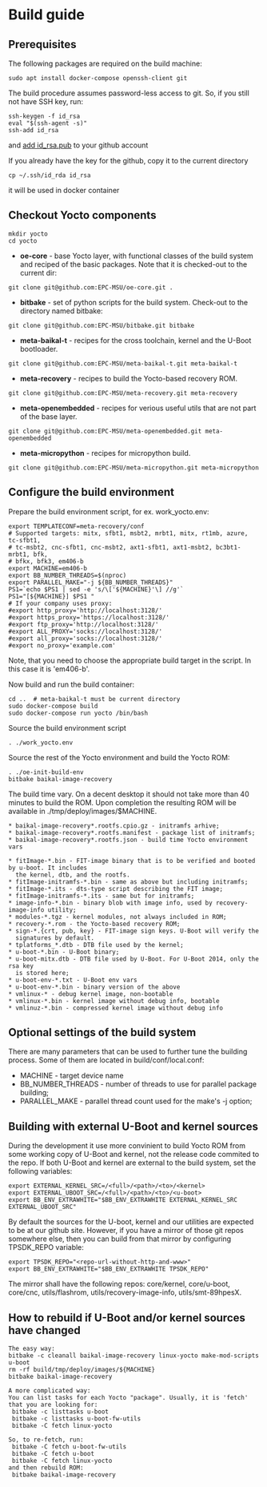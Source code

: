 Build guide
===========

## Prerequisites

The following packages are required on the build machine:

```
sudo apt install docker-compose openssh-client git
```

The build procedure assumes password-less access to git. So, if you still not have SSH key, run:

```
ssh-keygen -f id_rsa
eval "$(ssh-agent -s)"
ssh-add id_rsa
```
and [add id_rsa.pub](https://docs.github.com/en/authentication/connecting-to-github-with-ssh/adding-a-new-ssh-key-to-your-github-account) 
to your github account

If you already have the key for the github, copy it to the current directory
```shell
cp ~/.ssh/id_rda id_rsa
```
it will be used in docker container

## Checkout Yocto components
```
mkdir yocto
cd yocto
```
* **oe-core** - base Yocto layer, with functional classes of the build system
and reciped of the basic packages. Note that it is checked-out to the current
dir:
```
git clone git@github.com:EPC-MSU/oe-core.git .
```

* **bitbake** - set of python scripts for the build system. Check-out to
the directory named bitbake:
```
git clone git@github.com:EPC-MSU/bitbake.git bitbake
```

* **meta-baikal-t** - recipes for the cross toolchain, kernel and the U-Boot
  bootloader.
```
git clone git@github.com:EPC-MSU/meta-baikal-t.git meta-baikal-t
```

* **meta-recovery** - recipes to build the Yocto-based recovery ROM.
```
git clone git@github.com:EPC-MSU/meta-recovery.git meta-recovery
```

* **meta-openembedded** - recipes for verious useful utils that are not part
  of the base layer.
```
git clone git@github.com:EPC-MSU/meta-openembedded.git meta-openembedded
```

* **meta-micropython** - recipes for micropython build.
```
git clone git@github.com:EPC-MSU/meta-micropython.git meta-micropython
```

## Configure the build environment

Prepare the build environment script, for ex. work_yocto.env:
```
export TEMPLATECONF=meta-recovery/conf
# Supported targets: mitx, sfbt1, msbt2, mrbt1, mitx, rt1mb, azure, tc-sfbt1,
# tc-msbt2, cnc-sfbt1, cnc-msbt2, axt1-sfbt1, axt1-msbt2, bc3bt1-mrbt1, bfk,
# bfkx, bfk3, em406-b
export MACHINE=em406-b
export BB_NUMBER_THREADS=$(nproc)
export PARALLEL_MAKE="-j ${BB_NUMBER_THREADS}"
PS1=`echo $PS1 | sed -e 's/\['${MACHINE}'\] //g'`
PS1="[${MACHINE}] $PS1 "
# If your company uses proxy:
#export http_proxy='http://localhost:3128/'
#export https_proxy='https://localhost:3128/'
#export ftp_proxy='http://localhost:3128/'
#export ALL_PROXY='socks://localhost:3128/'
#export all_proxy='socks://localhost:3128/'
#export no_proxy='example.com'
```
Note, that you need to choose the appropriate build target in the script. In this case it is
'em406-b'.

Now build and run the build container:

```shell
cd ..  # meta-baikal-t must be current directory
sudo docker-compose build
sudo docker-compose run yocto /bin/bash
```

Source the build environment script
```
. ./work_yocto.env
```

Source the rest of the Yocto environment and build the Yocto ROM:
```
. ./oe-init-build-env
bitbake baikal-image-recovery
```

The build time vary. On a decent desktop it should not take more than 40
minutes to build the ROM. Upon completion the resulting ROM will be available in
./tmp/deploy/images/$MACHINE.

```
* baikal-image-recovery*.rootfs.cpio.gz - initramfs arhive;
* baikal-image-recovery*.rootfs.manifest - package list of initramfs;
* baikal-image-recovery*.rootfs.json - build time Yocto environment vars

* fitImage-*.bin - FIT-image binary that is to be verified and booted by u-boot. It includes
  the kernel, dtb, and the rootfs.
* fitImage-initramfs-*.bin - same as above but including initramfs;
* fitImage-*.its - dts-type script describing the FIT image;
* fitImage-initramfs-*.its - same but for initramfs;
* image-info-*.bin - binary blob with image info, used by recovery-image-info utility;
* modules-*.tgz - kernel modules, not always included in ROM;
* recovery-*.rom - the Yocto-based recovery ROM;
* sign-*.{crt, pub, key} - FIT-image sign keys. U-Boot will verify the
  signatures by default.
* tplatforms_*.dtb - DTB file used by the kernel;
* u-boot-*.bin - U-Boot binary;
* u-boot-mitx.dtb - DTB file used by U-Boot. For U-Boot 2014, only the rsa key
  is stored here;
* u-boot-env-*.txt - U-Boot env vars
* u-boot-env-*.bin - binary version of the above
* vmlinux-* - debug kernel image, non-bootable
* vmlinux-*.bin - kernel image without debug info, bootable
* vmlinuz-*.bin - compressed kernel image without debug info
```

## Optional settings of the build system

There are many parameters that can be used to further tune the building process.
Some of them are located in  build/conf/local.conf:

* MACHINE - target device name
* BB_NUMBER_THREADS - number of threads to use for parallel package building;
* PARALLEL_MAKE - parallel thread count used for the make's -j option;

## Building with external U-Boot and kernel sources

During the development it use more convinient to build Yocto ROM from some
working copy of U-Boot and kernel, not the release code commited to the repo.
If both U-Boot and kernel are external to the build system, set the
following variables:
```
export EXTERNAL_KERNEL_SRC=/<full>/<path>/<to>/<kernel>
export EXTERNAL_UBOOT_SRC=/<full>/<path>/<to>/<u-boot>
export BB_ENV_EXTRAWHITE="$BB_ENV_EXTRAWHITE EXTERNAL_KERNEL_SRC EXTERNAL_UBOOT_SRC"
```

By default the sources for the U-boot, kernel and our utilities are expected to
be at our github site. However, if you have a mirror of those git repos somewhere
else, then you can build from that mirror by configuring TPSDK_REPO variable:
```
export TPSDK_REPO="<repo-url-without-http-and-www>"
export BB_ENV_EXTRAWHITE="$BB_ENV_EXTRAWHITE TPSDK_REPO"
```

The mirror shall have the following repos: core/kernel, core/u-boot, core/cnc,
utils/flashrom, utils/recovery-image-info, utils/smt-89hpesX.

## How to rebuild if U-Boot and/or kernel sources have changed

```
The easy way:
bitbake -c cleanall baikal-image-recovery linux-yocto make-mod-scripts u-boot
rm -rf build/tmp/deploy/images/${MACHINE}
bitbake baikal-image-recovery

A more complicated way:
You can list tasks for each Yocto "package". Usually, it is 'fetch'
that you are looking for:
 bitbake -c listtasks u-boot
 bitbake -c listtasks u-boot-fw-utils
 bitbake -C fetch linux-yocto

So, to re-fetch, run:
 bitbake -C fetch u-boot-fw-utils
 bitbake -C fetch u-boot
 bitbake -C fetch linux-yocto
and then rebuild ROM:
 bitbake baikal-image-recovery
```